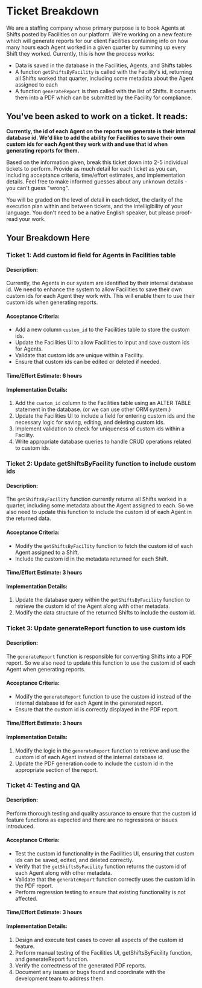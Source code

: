 # Ticket Breakdown
We are a staffing company whose primary purpose is to book Agents at Shifts posted by Facilities on our platform. We're working on a new feature which will generate reports for our client Facilities containing info on how many hours each Agent worked in a given quarter by summing up every Shift they worked. Currently, this is how the process works:

- Data is saved in the database in the Facilities, Agents, and Shifts tables
- A function `getShiftsByFacility` is called with the Facility's id, returning all Shifts worked that quarter, including some metadata about the Agent assigned to each
- A function `generateReport` is then called with the list of Shifts. It converts them into a PDF which can be submitted by the Facility for compliance.

## You've been asked to work on a ticket. It reads:

**Currently, the id of each Agent on the reports we generate is their internal database id. We'd like to add the ability for Facilities to save their own custom ids for each Agent they work with and use that id when generating reports for them.**


Based on the information given, break this ticket down into 2-5 individual tickets to perform. Provide as much detail for each ticket as you can, including acceptance criteria, time/effort estimates, and implementation details. Feel free to make informed guesses about any unknown details - you can't guess "wrong".


You will be graded on the level of detail in each ticket, the clarity of the execution plan within and between tickets, and the intelligibility of your language. You don't need to be a native English speaker, but please proof-read your work.

## Your Breakdown Here

### Ticket 1: Add custom id field for Agents in Facilities table

#### Description:
Currently, the Agents in our system are identified by their internal database id.
We need to enhance the system to allow Facilities to save their own custom ids for each Agent they work with.
This will enable them to use their custom ids when generating reports.

#### Acceptance Criteria:

- Add a new column `custom_id` to the Facilities table to store the custom ids.
- Update the Facilities UI to allow Facilities to input and save custom ids for Agents.
- Validate that custom ids are unique within a Facility.
- Ensure that custom ids can be edited or deleted if needed.

#### Time/Effort Estimate: 6 hours

#### Implementation Details:

1. Add the `custom_id` column to the Facilities table using an ALTER TABLE statement in the database. (or we can use other ORM system.)
2. Update the Facilities UI to include a field for entering custom ids and the necessary logic for saving, editing, and deleting custom ids.
3. Implement validation to check for uniqueness of custom ids within a Facility.
4. Write appropriate database queries to handle CRUD operations related to custom ids.


### Ticket 2: Update getShiftsByFacility function to include custom ids

#### Description:
The `getShiftsByFacility` function currently returns all Shifts worked in a quarter, including some metadata about the Agent assigned to each.
So we also need to update this function to include the custom id of each Agent in the returned data.

#### Acceptance Criteria:

- Modify the `getShiftsByFacility` function to fetch the custom id of each Agent assigned to a Shift.
- Include the custom id in the metadata returned for each Shift.

#### Time/Effort Estimate: 3 hours

#### Implementation Details:

1. Update the database query within the `getShiftsByFacility` function to retrieve the custom id of the Agent along with other metadata.
2. Modify the data structure of the returned Shifts to include the custom id.



### Ticket 3: Update generateReport function to use custom ids

#### Description:
The `generateReport` function is responsible for converting Shifts into a PDF report.
So we also need to update this function to use the custom id of each Agent when generating reports.

#### Acceptance Criteria:

- Modify the `generateReport` function to use the custom id instead of the internal database id for each Agent in the generated report.
- Ensure that the custom id is correctly displayed in the PDF report.

#### Time/Effort Estimate: 3 hours

#### Implementation Details:

1. Modify the logic in the `generateReport` function to retrieve and use the custom id of each Agent instead of the internal database id.
2. Update the PDF generation code to include the custom id in the appropriate section of the report.


### Ticket 4: Testing and QA

#### Description:
Perform thorough testing and quality assurance to ensure that the custom id feature functions as expected and there are no regressions or issues introduced.

#### Acceptance Criteria:

- Test the custom id functionality in the Facilities UI, ensuring that custom ids can be saved, edited, and deleted correctly.
- Verify that the `getShiftsByFacility` function returns the custom id of each Agent along with other metadata.
- Validate that the `generateReport` function correctly uses the custom id in the PDF report.
- Perform regression testing to ensure that existing functionality is not affected.

#### Time/Effort Estimate: 3 hours

#### Implementation Details:

1. Design and execute test cases to cover all aspects of the custom id feature.
2. Perform manual testing of the Facilities UI, getShiftsByFacility function, and generateReport function.
3. Verify the correctness of the generated PDF reports.
4. Document any issues or bugs found and coordinate with the development team to address them.

